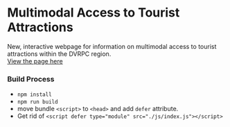 # Multimodal Access to Tourist Attractions
New, interactive webpage for information on multimodal access to tourist attractions within the DVRPC region.  
[View the page here](www.dvrpc.org/Economic/Tourism "Multimodal Access to Tourist Attractions")

### Build Process
* `npm install`
* `npm run build`
* move bundle `<script>` to `<head>` and add `defer` attribute.
* Get rid of `<script defer type="module" src="./js/index.js"></script>`
